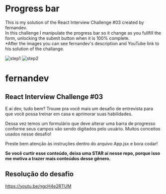 # Progress bar

This is my solution of the React Interview Challenge #03 created by fernandev.\
In this challenge I manipulate the progress bar so it change as you fullfill the form, unlocking the submit button when it is 100% complete.\
*After the images you can see fernandev's description and YouTube link to his solution of the challange.

![step1](https://user-images.githubusercontent.com/109878939/211118730-941a5949-2235-4861-bf0d-4984d3b3569c.JPG)
![step2](https://user-images.githubusercontent.com/109878939/211118819-13dc637f-99f8-4077-9fad-27e3d928656b.JPG)

# fernandev

## React Interview Challenge #03

E aí dev, tudo bem? Trouxe pra você mais um desafio de entrevista para que você possa treinar em casa e aprimorar suas habilidades.

Dessa vez temos um formulário que deve alterar uma barra de progresso conforme seus campos vão sendo digitados pelo usuário. Muitos conceitos usados nesse desafio!

Preste bem atenção às instruções dentro do arquivo App.jsx e bora codar!

**Se você curtir esse conteúdo, deixa uma STAR aí nesse repo, porque isso me motiva a trazer mais conteúdos desse gênero.**

## Resolução do desafio

https://youtu.be/ngcH4e2RTUM
